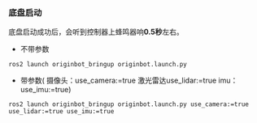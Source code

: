### 底盘启动
底盘启动成功后，会听到控制器上蜂鸣器响**0.5秒**左右。
- 不带参数
```
ros2 launch originbot_bringup originbot.launch.py
```
- 带参数( 摄像头：use_camera:=true 激光雷达use_lidar:=true imu：use_imu:=true)
```
ros2 launch originbot_bringup originbot.launch.py use_camera:=true use_lidar:=true use_imu:=true
```



